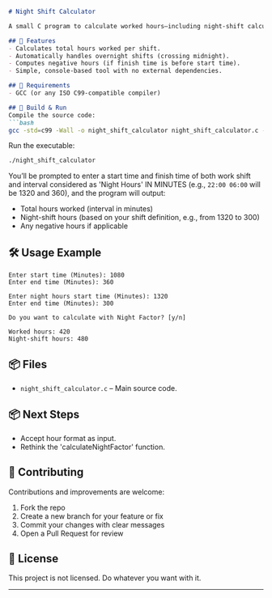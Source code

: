 ````markdown
# Night Shift Calculator

A small C program to calculate worked hours—including night-shift calculation, overtime, and negative hours—based on clock-in/out times.

## 🧰 Features
- Calculates total hours worked per shift.
- Automatically handles overnight shifts (crossing midnight).
- Computes negative hours (if finish time is before start time).
- Simple, console-based tool with no external dependencies.

## 🧪 Requirements
- GCC (or any ISO C99-compatible compiler)

## 🚀 Build & Run
Compile the source code:
```bash
gcc -std=c99 -Wall -o night_shift_calculator night_shift_calculator.c -lm
````

Run the executable:

```bash
./night_shift_calculator
```

You’ll be prompted to enter a start time and finish time of both work shift and interval considered as 'Night Hours' IN MINUTES (e.g., `22:00 06:00` will be 1320 and 360), and the program will output:

* Total hours worked (interval in minutes)
* Night-shift hours (based on your shift definition, e.g., from 1320 to 300)
* Any negative hours if applicable

## 🛠️ Usage Example

```
Enter start time (Minutes): 1080
Enter end time (Minutes): 360

Enter night hours start time (Minutes): 1320
Enter end time (Minutes): 300

Do you want to calculate with Night Factor? [y/n]

Worked hours: 420
Night-shift hours: 480
```

## 📦 Files

* `night_shift_calculator.c` – Main source code.


## 📦 Next Steps

* Accept hour format as input.
* Rethink the 'calculateNightFactor' function.


## 🤝 Contributing

Contributions and improvements are welcome:

1. Fork the repo
2. Create a new branch for your feature or fix
3. Commit your changes with clear messages
4. Open a Pull Request for review

## 📄 License

This project is not licensed. Do whatever you want with it.

---
